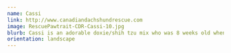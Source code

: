 ```yaml
---
name: Cassi
link: http://www.canadiandachshundrescue.com
image: RescuePawtrait-CDR-Cassi-10.jpg
blurb: Cassi is an adorable doxie/shih tzu mix who was 8 weeks old when her Rescue Pawtrait was taken.
orientation: landscape
---
```

